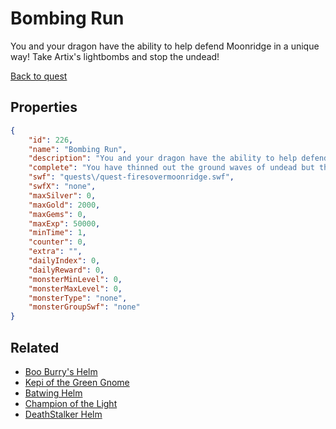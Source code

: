# Bombing Run

You and your dragon have the ability to help defend Moonridge in a unique way! Take Artix's lightbombs and stop the undead!

[Back to quest](../quests.md)

## Properties

```json
{
    "id": 226,
    "name": "Bombing Run",
    "description": "You and your dragon have the ability to help defend Moonridge in a unique way! Take Artix's lightbombs and stop the undead!",
    "complete": "You have thinned out the ground waves of undead but they keep coming up through the ground of the town.",
    "swf": "quests\/quest-firesovermoonridge.swf",
    "swfX": "none",
    "maxSilver": 0,
    "maxGold": 2000,
    "maxGems": 0,
    "maxExp": 50000,
    "minTime": 1,
    "counter": 0,
    "extra": "",
    "dailyIndex": 0,
    "dailyReward": 0,
    "monsterMinLevel": 0,
    "monsterMaxLevel": 0,
    "monsterType": "none",
    "monsterGroupSwf": "none"
}
```

## Related

- [Boo Burry's Helm](../items/1586-boo-burry-s-helm.md)
- [Kepi of the Green Gnome](../items/1587-kepi-of-the-green-gnome.md)
- [Batwing Helm](../items/1588-batwing-helm.md)
- [Champion of the Light](../items/1589-champion-of-the-light.md)
- [DeathStalker Helm](../items/1590-deathstalker-helm.md)

